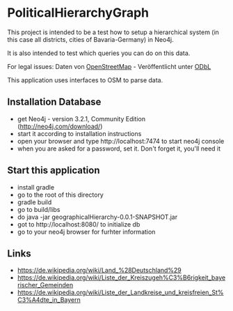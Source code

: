# PoliticalHierarchyGraph

This project is intended to be a test how to setup a hierarchical system
(in this case all districts, cities of Bavaria-Germany) in Neo4j.

It is also intended to test which queries you can do on this data.

For legal issues:
Daten von <a href="http://www.openstreetmap.org/">OpenStreetMap</a> - 
Veröffentlicht unter <a href="http://opendatacommons.org/licenses/odbl/">ODbL</a>

This application uses interfaces to OSM to parse data.

## Installation Database
* get Neo4j - version 3.2.1, Community Edition (http://neo4j.com/download/)
* start it according to installation instructions
* open your browser and type http://localhost:7474 to start neo4j console
* when you are asked for a password, set it. Don't forget it, you'll need it

## Start this application
* install gradle
* go to the root of this directory
* gradle build
* go to build/libs
* do java -jar geographicalHierarchy-0.0.1-SNAPSHOT.jar
* got to http://localhost:8080/ to initialize db
* go to your neo4j browser for furhter information
  
 ## Links
 * https://de.wikipedia.org/wiki/Land_%28Deutschland%29
 * https://de.wikipedia.org/wiki/Liste_der_Kreiszugeh%C3%B6rigkeit_bayerischer_Gemeinden
 * https://de.wikipedia.org/wiki/Liste_der_Landkreise_und_kreisfreien_St%C3%A4dte_in_Bayern
 